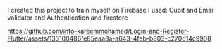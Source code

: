 
I created this project to train myself on Firebase
I used: Cubit and  Email validator and Authentication and firestore 



https://github.com/info-kareemmohamed/Login-and-Register-Flutter/assets/133100486/e85eaa3a-a643-4feb-b803-c270d14c9908



